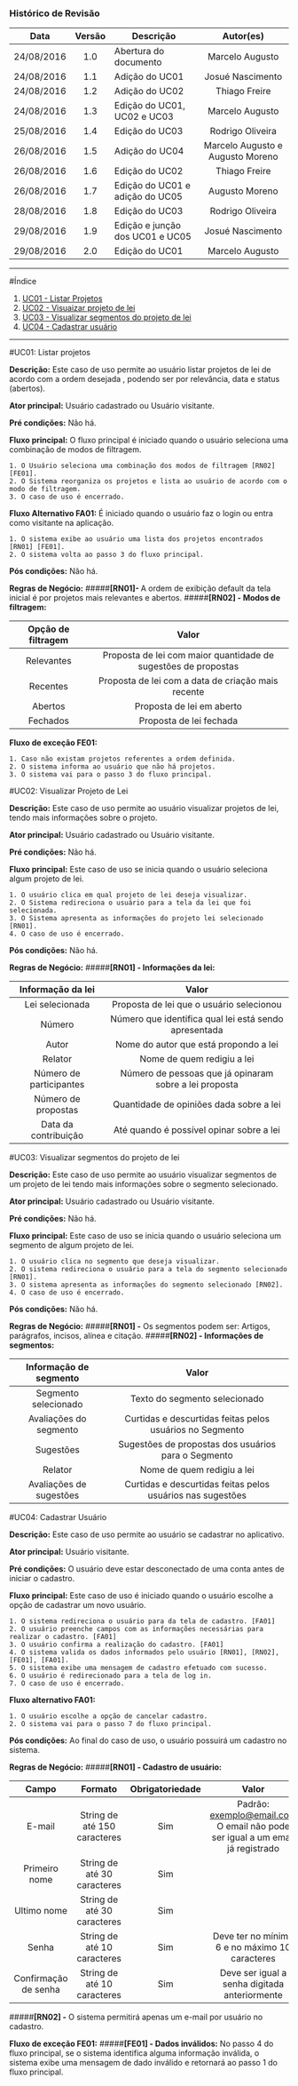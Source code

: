 ### Histórico de Revisão

| Data | Versão | Descrição | Autor(es) |
| :---: | :---: | --- | :---: |
| 24/08/2016 | 1.0 | Abertura do documento | Marcelo Augusto |
| 24/08/2016 | 1.1 | Adição do UC01 | Josué Nascimento |
| 24/08/2016 | 1.2 | Adição do UC02 | Thiago Freire |
| 24/08/2016| 1.3 | Edição do UC01, UC02 e UC03 | Marcelo Augusto |
| 25/08/2016 | 1.4 | Edição do UC03 | Rodrigo Oliveira |
| 26/08/2016 | 1.5 | Adição do UC04 | Marcelo Augusto e Augusto Moreno |
| 26/08/2016 | 1.6 | Edição do UC02 | Thiago Freire |
| 26/08/2016 | 1.7 | Edição do UC01 e adição do UC05 | Augusto Moreno |
| 28/08/2016 | 1.8 | Edição do UC03 | Rodrigo Oliveira |
| 29/08/2016 | 1.9 | Edição e junção dos UC01 e UC05 | Josué Nascimento |
| 29/08/2016 | 2.0 | Edição do UC01 | Marcelo Augusto |
***

#Índice

1. [UC01 - Listar Projetos](#uc01-listar-projetos)
2. [UC02 - Visuaizar projeto de lei](#uc02-visualizar-projeto-de-lei)
3. [UC03 - Visualizar segmentos do projeto de lei](#uc03-visualizar-segmentos-do-projeto-de-lei)
4. [UC04 - Cadastrar usuário](#uc04-cadastrar-usuário)

***

#UC01: Listar projetos

 <b>Descrição:</b> Este caso de uso permite ao usuário listar projetos de lei de acordo com a ordem desejada , podendo ser por relevância, data e  status (abertos).

<b>Ator principal:</b> Usuário cadastrado ou Usuário visitante.

<b>Pré condições:</b> Não há.

<b>Fluxo principal:</b> O fluxo principal é iniciado quando o usuário seleciona uma combinação de modos de filtragem.

    1. O Usuário seleciona uma combinação dos modos de filtragem [RN02] [FE01].
    2. O Sistema reorganiza os projetos e lista ao usuário de acordo com o modo de filtragem.
    3. O caso de uso é encerrado.



<b>Fluxo Alternativo FA01:</b> É iniciado quando o usuário faz o login ou entra como visitante na aplicação.

    1. O sistema exibe ao usuário uma lista dos projetos encontrados [RN01] [FE01].
    2. O sistema volta ao passo 3 do fluxo principal.

<b>Pós condições:</b> Não há.

<b>Regras de Negócio:</b>
#####<b>[RN01]- </b>A ordem de exibição default da tela inicial é por projetos mais relevantes e abertos.
#####<b>[RN02] - Modos de filtragem:</b>

| Opção de filtragem | Valor | 
| :---: | :---: |
| Relevantes | Proposta de lei com maior quantidade de sugestões de propostas |
| Recentes | Proposta de lei com a data de criação mais recente |
| Abertos | Proposta de lei em aberto |
| Fechados | Proposta de lei fechada |

<b>Fluxo de exceção FE01:</b>

    1. Caso não existam projetos referentes a ordem definida.
    2. O sistema informa ao usuário que não há projetos.
    3. O sistema vai para o passo 3 do fluxo principal.



#UC02: Visualizar Projeto de Lei

 <b>Descrição:</b> Este caso de uso permite ao usuário visualizar projetos de lei, tendo mais informações sobre o projeto.

<b>Ator principal:</b> Usuário cadastrado ou Usuário visitante.

<b>Pré condições:</b> Não há.

<b>Fluxo principal:</b> Este caso de uso se inicia quando o usuário seleciona algum projeto de lei.

    1. O usuário clica em qual projeto de lei deseja visualizar.
    2. O Sistema redireciona o usuário para a tela da lei que foi selecionada.
    3. O Sistema apresenta as informações do projeto lei selecionado [RN01].
    4. O caso de uso é encerrado.

<b>Pós condições:</b> Não há.

<b>Regras de Negócio:</b>
#####<b>[RN01] - Informações da lei:</b>

| Informação da lei | Valor | 
| :---: | :---: |
| Lei selecionada | Proposta de lei que o usuário selecionou |
| Número | Número que identifica qual lei está sendo apresentada |
| Autor | Nome do autor que está propondo a lei |
| Relator | Nome de quem redigiu a lei |
| Número de participantes | Número de pessoas que já opinaram sobre a lei proposta |
|Número de propostas | Quantidade de opiniões dada sobre a lei |
|Data da contribuição | Até quando é possível opinar sobre a lei |


#UC03: Visualizar segmentos do projeto de lei

 <b>Descrição:</b> Este caso de uso permite ao usuário visualizar segmentos de um projeto de lei tendo mais informações sobre o segmento selecionado.

<b>Ator principal:</b> Usuário cadastrado ou Usuário visitante.

<b>Pré condições:</b> Não há.

<b>Fluxo principal:</b> Este caso de uso se inicia quando o usuário seleciona um segmento de algum projeto de lei.

    1. O usuário clica no segmento que deseja visualizar.
    2. O sistema redireciona o usuário para a tela do segmento selecionado [RN01].
    3. O sistema apresenta as informações do segmento selecionado [RN02].
    4. O caso de uso é encerrado.

<b>Pós condições:</b> Não há.

<b>Regras de Negócio:</b>
#####<b>[RN01] -</b> Os segmentos podem ser: Artigos, parágrafos, incisos, alínea e citação.
#####<b>[RN02] - Informações de segmentos:</b>

| Informação de segmento | Valor | 
| :---: | :---: |
| Segmento selecionado | Texto do segmento selecionado |
| Avaliações do segmento | Curtidas e descurtidas feitas pelos usuários no Segmento |
| Sugestões | Sugestões de propostas dos usuários para o Segmento |
| Relator | Nome de quem redigiu a lei |
| Avaliações de sugestões | Curtidas e descurtidas feitas pelos usuários nas sugestões |


#UC04: Cadastrar Usuário

 <b>Descrição:</b> Este caso de uso permite ao usuário se cadastrar no aplicativo.

<b>Ator principal:</b> Usuário visitante.

<b>Pré condições:</b> O usuário deve estar desconectado de uma conta antes de iniciar o cadastro.

<b>Fluxo principal:</b> Este caso de uso é iniciado quando o usuário escolhe a opção de cadastrar um novo usuário.

    1. O sistema redireciona o usuário para da tela de cadastro. [FA01]
    2. O usuário preenche campos com as informações necessárias para realizar o cadastro. [FA01]
    3. O usuário confirma a realização do cadastro. [FA01]
    4. O sistema valida os dados informados pelo usuário [RN01], [RN02], [FE01], [FA01].
    5. O sistema exibe uma mensagem de cadastro efetuado com sucesso.
    6. O usuário é redirecionado para a tela de log in.
    7. O caso de uso é encerrado.

<b>Fluxo alternativo FA01:</b>

    1. O usuário escolhe a opção de cancelar cadastro.
    2. O sistema vai para o passo 7 do fluxo principal.
  
<b>Pós condições:</b> Ao final do caso de uso, o usuário possuirá um cadastro no sistema.

<b>Regras de Negócio:</b>
#####<b>[RN01] - Cadastro de usuário:</b>

| Campo | Formato | Obrigatoriedade | Valor | 
| :---: | :---: | :---: | :---: |
| E-mail | String de até 150 caracteres | Sim | Padrão: exemplo@email.com O email não pode ser igual a um email já registrado |
| Primeiro nome | String de até 30 caracteres | Sim | |
| Ultimo nome | String de até 30 caracteres | Sim | |
| Senha | String de até 10 caracteres | Sim | Deve ter no mínimo 6 e no máximo 10 caracteres |
| Confirmação de senha | String de até 10 caracteres | Sim | Deve ser igual a senha digitada anteriormente |

#####<b>[RN02] -</b> O sistema permitirá apenas um e-mail por usuário no cadastro.

<b>Fluxo de exceção FE01:</b>
#####<b>[FE01] - Dados inválidos:</b> 
No passo 4 do fluxo principal, se o sistema identifica alguma informação inválida, o sistema exibe uma mensagem de dado inválido e retornará ao passo 1 do fluxo principal.